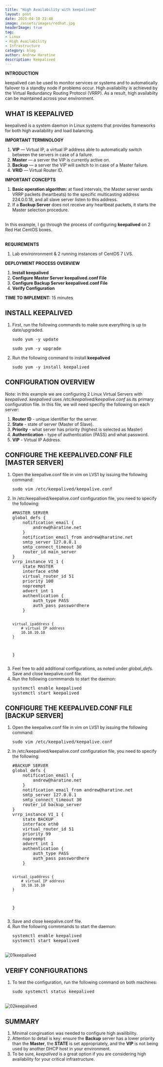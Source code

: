 ```yaml
---
title: "High Availability with keepalived"
layout: post
date: 2021-04-10 22:48
image: /assets/images/redhat.jpg
headerImage: true
tag:
- Linux
- High Availability
- Infrastructure
category: blog
author: Andrew Haratine
description: Keepalived
---
```





<b>INTRODUCTION</b>

keepalived can be used to monitor services or systems and to automatically failover to a standby node if problems occur. High availability is achieved by the Virtual Redundancy Routing Protocol (VRRP). As a result, high availabilty can be maintained across your environment.

<h2><b>WHAT IS KEEPALIVED</b></h2>

keepalived is a system daemon in Linux systems that provides frameworks for both high availability and load balancing. 

<b>IMPORTANT TERMINOLOGY</b>

<ol start="1">
  <li><b>VIP</b> — Virtual IP, a virtual IP address able to automatically switch between the servers in case of a failure.</li>
  <li><b>Master</b> — a server the VIP is currently active on.</li>
<li><b>Backup</b> — a server the VIP will switch to in case of a Master failure.</li>
<li><b>VRID</b> — Virtual Router ID.</li>
</ol>

<b>IMPORTANT CONCEPTS</b>
<ol start="1">
<li><b>Basic operation algorithm:</b> at fixed intervals, the Master server sends VRRP packets (heartbeats) to the specific multicasting address 224.0.0.18, and all slave server listen to this address. </li>
<li>If a <b>Backup Server</b> does not receive any heartbeat packets, it starts the Master selection procedure.</li>
</ol>
 

<br>In this example, I go through the process of configuring <b>keepalived</b> on 2 Red Hat CentOS boxes.

<br><b>REQUIREMENTS</b>

1. Lab environronment & 2 running instances of CentOS 7 LVS.


<b>DEPLOYMENT PROCESS OVERVIEW</b>


1.	<b>Install keepalived</b>
2.	<b>Configure Master Server keepalived.conf File</b>
3.	<b>Configure Backup Server keepalived.conf File</b>
4.  <b>Verify Configuration</b> 
	



<b>TIME TO IMPLEMENT:</b> 15 minutes


<h2><b>INSTALL KEEPALIVED</b></h2>
<ol start="1">

<li>First, run the following commands to make sure everything is up to date/upgraded.</li>
<pre>sudo yum -y update</pre>
<pre>sudo yum -y upgrade</pre>
<li>Run the following command to install <b>keepalived</b></li>
<pre>sudo yum -y install keepalived</pre>
</ol>



<h2><b>CONFIGURATION OVERVIEW</b></h2>

Note: in this example we are configuring 2 Linux Virtual Servers with <i>keepalived</i>. <i>keepalived</i> uses <i>/etc/keepalived/keepalive.conf</i> as its primary configuration file. In this file, we will need specifiy the following on each server:

1. <b>Router ID</b> - unique identifier for the server.
2. <b>State</b> - state of server (Master of Slave).
3. <b>Priority</b> - what server has priority (highest is selected as Master)
4. <b>Authentication</b> - type of authentication (PASS) and what password.
5. <b>VIP</b> - Virtual IP Address.

<h2><b>CONFIGURE THE KEEPALIVED.CONF FILE [MASTER SERVER]</b></h2>
<ol start="1">
<li>Open the keepalive.conf file in vim on LVS1 by issuing the following command:</li> 
<pre>sudo vim /etc/keepalived/keepalive.conf</pre>
<li>In /etc/keepalived/keepalive.conf configuration file, you need to specify the following:</li> 
<pre>
#MASTER SERVER
global_defs {
    notification_email {
        andrew@haratine.net
    }
    notification_email_from andrew@haratine.net
    smtp_server 127.0.0.1
    smtp_connect_timeout 30
    router_id main_server
}
vrrp_instance VI_1 {
    state MASTER
    interface eth0
    virtual_router_id 51
    priority 100
    nopreempt
    advert_int 1
    authentication {
        auth_type PASS
        auth_pass passwordhere
    }

    virtual_ipaddress {
        # virtual IP address
        10.10.10.10
    }
}
</pre>
<li>Feel free to add additional configurations, as noted under <i>global_defs</i>. Save and close keepalive.conf file.</li> 
<li>Run the following commmands to start the daemon:</li>
<pre>
systemctl enable keepalived
systemctl start keepalived
</pre>
</ol>

<h2><b>CONFIGURE THE KEEPALIVED.CONF FILE [BACKUP SERVER]</b></h2>
<ol start="1">
<li>Open the keepalive.conf file in vim on LVS1 by issuing the following command:</li> 
<pre>sudo vim /etc/keepalived/keepalive.conf</pre>
<li>In /etc/keepalived/keepalive.conf configuration file, you need to specify the following:</li> 
<pre>
#BACKUP SERVER
global_defs {
    notification_email {
        andrew@haratine.net
    }
    notification_email_from andrew@haratine.net
    smtp_server 127.0.0.1
    smtp_connect_timeout 30
    router_id backup_server
}
vrrp_instance VI_1 {
    state BACKUP
    interface eth0
    virtual_router_id 51
    priority 99
    nopreempt
    advert_int 1
    authentication {
        auth_type PASS
        auth_pass passwordhere
    }

    virtual_ipaddress {
        # virtual IP address
        10.10.10.10
    }
}
</pre>
<li>Save and close keepalive.conf file.</li>
<li>Run the following commmands to start the daemon:</li>
<pre>
systemctl enable keepalived
systemctl start keepalived 
</pre>
</ol>

<br><img src="/assets/images/01keepalived.jpg" alt="01keepalived">

<h2><b>VERIFY CONFIGURATIONS</b></h2>
<ol start="1">
<li>To test the configuration, run the following command on both machines:</li> 
<pre>sudo systemctl status keepalived</pre>
</ol>

<br><img src="/assets/images/02keepalived.jpg" alt="02keepalived">



<h2><b>SUMMARY</b></h2>
<ol start="1">
<li>Minimal congiruation was needed to configure high availibility.</li>
<li>Attention to detail is key: ensure the <b>Backup</b> server has a lower priority than the <b>Master</b>, the <b>STATE</b> is set appropriately, and the <b>VIP</b> is not being used by another DHCP host in your environment.</li>
<li>To be sure, <i>keepalived</i> is a great option if you are considering high availability for your critical infrastructure.</li>
</ol>
    


